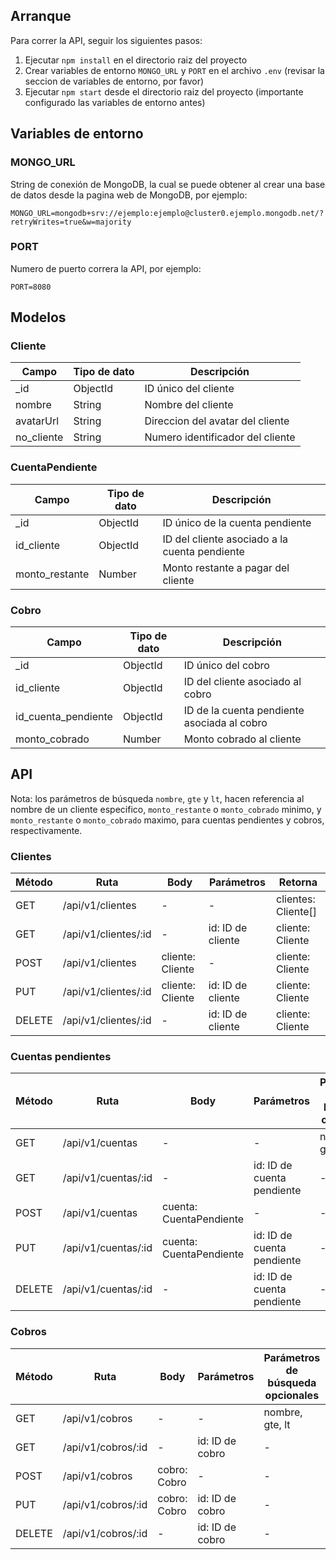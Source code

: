 ## Arranque

Para correr la API, seguir los siguientes pasos:

1. Ejecutar `npm install` en el directorio raiz del proyecto
2. Crear variables de entorno `MONGO_URL` y `PORT` en el archivo `.env` (revisar la seccion de variables de entorno, por favor) 
3. Ejecutar `npm start` desde el directorio raiz del proyecto (importante configurado las variables de entorno antes)


## Variables de entorno

### MONGO_URL

String de conexión de MongoDB, la cual se puede obtener al crear una base de datos desde la pagina web de MongoDB, por ejemplo:

```
MONGO_URL=mongodb+srv://ejemplo:ejemplo@cluster0.ejemplo.mongodb.net/?retryWrites=true&w=majority
```

### PORT

Numero de puerto correra la API, por ejemplo:

```
PORT=8080
```

## Modelos

### Cliente

| Campo | Tipo de dato | Descripción |
| ----- | ------------ | ----------- |
| _id   | ObjectId     | ID único del cliente |
| nombre | String      | Nombre del cliente |
| avatarUrl  | String       | Direccion del avatar del cliente |
| no_cliente | String       | Numero identificador del cliente |

### CuentaPendiente

| Campo | Tipo de dato | Descripción |
| ----- | ------------ | ----------- |
| _id   | ObjectId     | ID único de la cuenta pendiente |
| id_cliente | ObjectId | ID del cliente asociado a la cuenta pendiente |
| monto_restante | Number       | Monto restante a pagar del cliente |

### Cobro

| Campo | Tipo de dato | Descripción |
| ----- | ------------ | ----------- |
| _id   | ObjectId     | ID único del cobro |
| id_cliente | ObjectId  | ID del cliente asociado al cobro |
| id_cuenta_pendiente | ObjectId       | ID de la cuenta pendiente asociada al cobro |
| monto_cobrado | Number         | Monto cobrado al cliente |


## API

Nota: los parámetros de búsqueda `nombre`, `gte` y `lt`, hacen referencia al nombre de un cliente especifico, `monto_restante` o `monto_cobrado` minimo, y `monto_restante` o `monto_cobrado` maximo, para cuentas pendientes y cobros, respectivamente.

### Clientes

| Método | Ruta | Body | Parámetros | Retorna |
| ------ | ---- | ---- | ---------- | ------- |
| GET    | /api/v1/clientes | - | - | clientes: Cliente[] |
| GET   | /api/v1/clientes/:id | - | id: ID de cliente | cliente: Cliente |
| POST    | /api/v1/clientes | cliente: Cliente | - | cliente: Cliente |
| PUT    | /api/v1/clientes/:id | cliente: Cliente | id: ID de cliente | cliente: Cliente |
| DELETE | /api/v1/clientes/:id | - | id: ID de cliente | cliente: Cliente |

### Cuentas pendientes

| Método | Ruta | Body | Parámetros | Parámetros de búsqueda opcionales | Retorna |
| ------ | ---- | ---- | ---------- | --------------------- | ------- |
| GET    | /api/v1/cuentas | - | - | nombre, gte, lt | cuentas: CuentaPendiente[] |
| GET    | /api/v1/cuentas/:id | - | id: ID de cuenta pendiente | - | cuenta: CuentaPendiente |
| POST   | /api/v1/cuentas | cuenta: CuentaPendiente | - | - | cuenta: CuentaPendiente |
| PUT    | /api/v1/cuentas/:id | cuenta: CuentaPendiente | id: ID de cuenta pendiente | - | cuenta: CuentaPendiente |
| DELETE | /api/v1/cuentas/:id | - | id: ID de cuenta pendiente | - | cuenta: CuentaPendiente |

### Cobros

| Método | Ruta | Body | Parámetros | Parámetros de búsqueda opcionales | Retorna |
| ------ | ---- | ---- | ---------- | --------------------- | ------- |
| GET    | /api/v1/cobros | - | - | nombre, gte, lt | cobros: Cobro[] |
| GET    | /api/v1/cobros/:id | - | id: ID de cobro | - | cobro: Cobro |
| POST   | /api/v1/cobros | cobro: Cobro | - | - | cobro: Cobro |
| PUT    | /api/v1/cobros/:id | cobro: Cobro | id: ID de cobro | - | cobro: Cobro |
| DELETE | /api/v1/cobros/:id | - | id: ID de cobro | - | cobro: Cobro |
